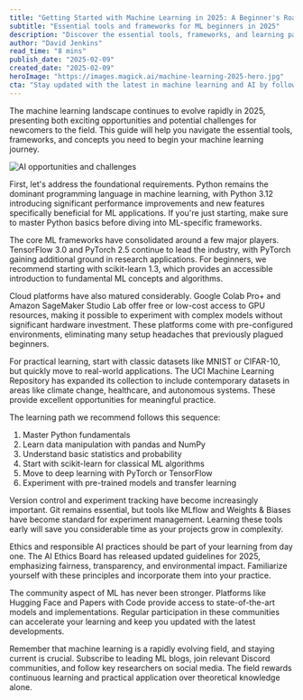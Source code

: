 ```yaml
---
title: "Getting Started with Machine Learning in 2025: A Beginner's Roadmap"
subtitle: "Essential tools and frameworks for ML beginners in 2025"
description: "Discover the essential tools, frameworks, and learning path for beginning your machine learning journey in 2025. From Python basics to advanced ML platforms, this guide provides a comprehensive roadmap for newcomers to the field, including practical tips for hands-on learning and community engagement."
author: "David Jenkins"
read_time: "8 mins"
publish_date: "2025-02-09"
created_date: "2025-02-09"
heroImage: "https://images.magick.ai/machine-learning-2025-hero.jpg"
cta: "Stay updated with the latest in machine learning and AI by following us on LinkedIn. Join our community of over 50,000 ML practitioners and enthusiasts for daily insights, job opportunities, and exclusive learning resources."
---
```


The machine learning landscape continues to evolve rapidly in 2025, presenting both exciting opportunities and potential challenges for newcomers to the field. This guide will help you navigate the essential tools, frameworks, and concepts you need to begin your machine learning journey.

![AI opportunities and challenges](https://i.magick.ai/PIXE/1739087994785_magick_img.webp)

First, let's address the foundational requirements. Python remains the dominant programming language in machine learning, with Python 3.12 introducing significant performance improvements and new features specifically beneficial for ML applications. If you're just starting, make sure to master Python basics before diving into ML-specific frameworks.

The core ML frameworks have consolidated around a few major players. TensorFlow 3.0 and PyTorch 2.5 continue to lead the industry, with PyTorch gaining additional ground in research applications. For beginners, we recommend starting with scikit-learn 1.3, which provides an accessible introduction to fundamental ML concepts and algorithms.

Cloud platforms have also matured considerably. Google Colab Pro+ and Amazon SageMaker Studio Lab offer free or low-cost access to GPU resources, making it possible to experiment with complex models without significant hardware investment. These platforms come with pre-configured environments, eliminating many setup headaches that previously plagued beginners.

For practical learning, start with classic datasets like MNIST or CIFAR-10, but quickly move to real-world applications. The UCI Machine Learning Repository has expanded its collection to include contemporary datasets in areas like climate change, healthcare, and autonomous systems. These provide excellent opportunities for meaningful practice.

The learning path we recommend follows this sequence:

1. Master Python fundamentals
2. Learn data manipulation with pandas and NumPy
3. Understand basic statistics and probability
4. Start with scikit-learn for classical ML algorithms
5. Move to deep learning with PyTorch or TensorFlow
6. Experiment with pre-trained models and transfer learning

Version control and experiment tracking have become increasingly important. Git remains essential, but tools like MLflow and Weights & Biases have become standard for experiment management. Learning these tools early will save you considerable time as your projects grow in complexity.

Ethics and responsible AI practices should be part of your learning from day one. The AI Ethics Board has released updated guidelines for 2025, emphasizing fairness, transparency, and environmental impact. Familiarize yourself with these principles and incorporate them into your practice.

The community aspect of ML has never been stronger. Platforms like Hugging Face and Papers with Code provide access to state-of-the-art models and implementations. Regular participation in these communities can accelerate your learning and keep you updated with the latest developments.

Remember that machine learning is a rapidly evolving field, and staying current is crucial. Subscribe to leading ML blogs, join relevant Discord communities, and follow key researchers on social media. The field rewards continuous learning and practical application over theoretical knowledge alone.